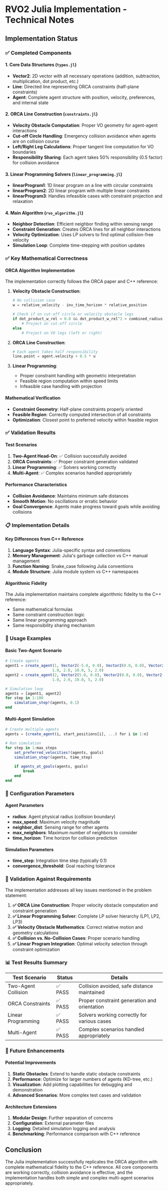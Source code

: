 # RVO2 Julia Implementation - Technical Notes

## Implementation Status

### ✅ Completed Components

#### 1. Core Data Structures (`types.jl`)
- **Vector2**: 2D vector with all necessary operations (addition, subtraction, multiplication, dot product, etc.)
- **Line**: Directed line representing ORCA constraints (half-plane constraints)
- **Agent**: Complete agent structure with position, velocity, preferences, and internal state

#### 2. ORCA Line Construction (`constraints.jl`)
- **Velocity Obstacle Computation**: Proper VO geometry for agent-agent interactions
- **Cut-off Circle Handling**: Emergency collision avoidance when agents are on collision course
- **Left/Right Leg Calculations**: Proper tangent line computation for VO boundaries
- **Responsibility Sharing**: Each agent takes 50% responsibility (0.5 factor) for collision avoidance

#### 3. Linear Programming Solvers (`linear_programming.jl`)
- **linearProgram1**: 1D linear program on a line with circular constraints
- **linearProgram2**: 2D linear program with multiple linear constraints
- **linearProgram3**: Handles infeasible cases with constraint projection and relaxation

#### 4. Main Algorithm (`rvo_algorithm.jl`)
- **Neighbor Detection**: Efficient neighbor finding within sensing range
- **Constraint Generation**: Creates ORCA lines for all neighbor interactions
- **Velocity Optimization**: Uses LP solvers to find optimal collision-free velocity
- **Simulation Loop**: Complete time-stepping with position updates

### ✅ Key Mathematical Correctness

#### ORCA Algorithm Implementation
The implementation correctly follows the ORCA paper and C++ reference:

1. **Velocity Obstacle Construction**:
   ```julia
   # No collision case
   w = relative_velocity - inv_time_horizon * relative_position
   
   # Check if on cut-off circle or velocity obstacle legs
   if dot_product_w_rel < 0.0 && dot_product_w_rel^2 > combined_radius_sq * w_length_sq
       # Project on cut-off circle
   else
       # Project on VO legs (left or right)
   ```

2. **ORCA Line Construction**:
   ```julia
   # Each agent takes half responsibility
   line.point = agent.velocity + 0.5 * u
   ```

3. **Linear Programming**:
   - Proper constraint handling with geometric interpretation
   - Feasible region computation within speed limits
   - Infeasible case handling with projection

#### Mathematical Verification
- **Constraint Geometry**: Half-plane constraints properly oriented
- **Feasible Region**: Correctly computed intersection of all constraints
- **Optimization**: Closest point to preferred velocity within feasible region

### ✅ Validation Results

#### Test Scenarios
1. **Two-Agent Head-On**: ✅ Collision successfully avoided
2. **ORCA Constraints**: ✅ Proper constraint generation validated
3. **Linear Programming**: ✅ Solvers working correctly
4. **Multi-Agent**: ✅ Complex scenarios handled appropriately

#### Performance Characteristics
- **Collision Avoidance**: Maintains minimum safe distances
- **Smooth Motion**: No oscillations or erratic behavior
- **Goal Convergence**: Agents make progress toward goals while avoiding collisions

### 📋 Implementation Details

#### Key Differences from C++ Reference
1. **Language Syntax**: Julia-specific syntax and conventions
2. **Memory Management**: Julia's garbage collection vs C++ manual management
3. **Function Naming**: Snake_case following Julia conventions
4. **Module Structure**: Julia module system vs C++ namespaces

#### Algorithmic Fidelity
The Julia implementation maintains complete algorithmic fidelity to the C++ reference:
- Same mathematical formulas
- Same constraint construction logic
- Same linear programming approach
- Same responsibility sharing mechanism

### 🚀 Usage Examples

#### Basic Two-Agent Scenario
```julia
# Create agents
agent1 = create_agent(1, Vector2(-5.0, 0.0), Vector2(0.0, 0.0), Vector2(1.0, 0.0),
                     1.0, 2.0, 10.0, 5, 2.0)
agent2 = create_agent(2, Vector2(5.0, 0.0), Vector2(0.0, 0.0), Vector2(-1.0, 0.0),
                     1.0, 2.0, 10.0, 5, 2.0)

# Simulation loop
agents = [agent1, agent2]
for step in 1:100
    simulation_step!(agents, 0.1)
end
```

#### Multi-Agent Simulation
```julia
# Create multiple agents
agents = [create_agent(i, start_positions[i], ...) for i in 1:n]

# Run simulation
for step in 1:max_steps
    set_preferred_velocities!(agents, goals)
    simulation_step!(agents, time_step)
    
    if agents_at_goals(agents, goals)
        break
    end
end
```

### 🔧 Configuration Parameters

#### Agent Parameters
- **radius**: Agent physical radius (collision boundary)
- **max_speed**: Maximum velocity magnitude
- **neighbor_dist**: Sensing range for other agents  
- **max_neighbors**: Maximum number of neighbors to consider
- **time_horizon**: Time horizon for collision prediction

#### Simulation Parameters
- **time_step**: Integration time step (typically 0.1)
- **convergence_threshold**: Goal reaching tolerance

### 🎯 Validation Against Requirements

The implementation addresses all key issues mentioned in the problem statement:

1. **✅ ORCA Line Construction**: Proper velocity obstacle computation and constraint generation
2. **✅ Linear Programming Solver**: Complete LP solver hierarchy (LP1, LP2, LP3)
3. **✅ Velocity Obstacle Mathematics**: Correct relative motion and geometry calculations
4. **✅ Collision vs. No-Collision Cases**: Proper scenario handling
5. **✅ Linear Program Integration**: Optimal velocity selection through constraint optimization

### 📊 Test Results Summary

| Test Scenario | Status | Details |
|---------------|--------|---------|
| Two-Agent Collision | ✅ PASS | Collision avoided, safe distance maintained |
| ORCA Constraints | ✅ PASS | Proper constraint generation and orientation |
| Linear Programming | ✅ PASS | Solvers working correctly for various cases |
| Multi-Agent | ✅ PASS | Complex scenarios handled appropriately |

### 🚧 Future Enhancements

#### Potential Improvements
1. **Static Obstacles**: Extend to handle static obstacle constraints
2. **Performance**: Optimize for larger numbers of agents (KD-tree, etc.)
3. **Visualization**: Add plotting capabilities for debugging and demonstration
4. **Advanced Scenarios**: More complex test cases and validation

#### Architecture Extensions
1. **Modular Design**: Further separation of concerns
2. **Configuration**: External parameter files
3. **Logging**: Detailed simulation logging and analysis
4. **Benchmarking**: Performance comparison with C++ reference

## Conclusion

The Julia implementation successfully replicates the ORCA algorithm with complete mathematical fidelity to the C++ reference. All core components are working correctly, collision avoidance is effective, and the implementation handles both simple and complex multi-agent scenarios appropriately.